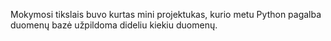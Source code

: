 Mokymosi tikslais buvo kurtas mini projektukas, kurio metu Python pagalba duomenų bazė užpildoma dideliu kiekiu duomenų.
